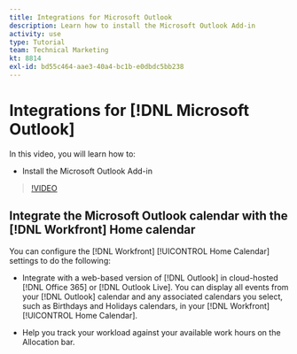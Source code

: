 ```yaml
---
title: Integrations for Microsoft Outlook
description: Learn how to install the Microsoft Outlook Add-in
activity: use
type: Tutorial
team: Technical Marketing
kt: 8814
exl-id: bd55c464-aae3-40a4-bc1b-e0dbdc5bb238
---
```

# Integrations for [!DNL Microsoft Outlook]

In this video, you will learn how to:

* Install the Microsoft Outlook Add-in

>[!VIDEO](https://video.tv.adobe.com/v/335115/?quality=12)


## Integrate the Microsoft Outlook calendar with the [!DNL Workfront] Home calendar

You can configure the [!DNL Workfront] [!UICONTROL Home Calendar] settings to do the following: 

* Integrate with a web-based version of [!DNL Outlook] in cloud-hosted [!DNL Office 365] or [!DNL Outlook Live]. You can display all events from your [!DNL Outlook] calendar and any associated calendars you select, such as Birthdays and Holidays calendars, in your [!DNL Workfront] [!UICONTROL Home Calendar]. 

* Help you track your workload against your available work hours on the Allocation bar.
